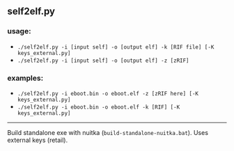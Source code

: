 self2elf.py
-----------
### usage:
* `./self2elf.py -i [input self] -o [output elf] -k [RIF file] [-K keys_external.py]`
* `./self2elf.py -i [input self] -o [output elf] -z [zRIF]` 


### examples:
* `./self2elf.py -i eboot.bin -o eboot.elf -z [zRIF here] [-K keys_external.py]`
* `./self2elf.py -i eboot.bin -o eboot.elf -k [RIF] [-K keys_external.py]`

---

Build standalone exe with nuitka (`build-standalone-nuitka.bat`). Uses external keys (retail).